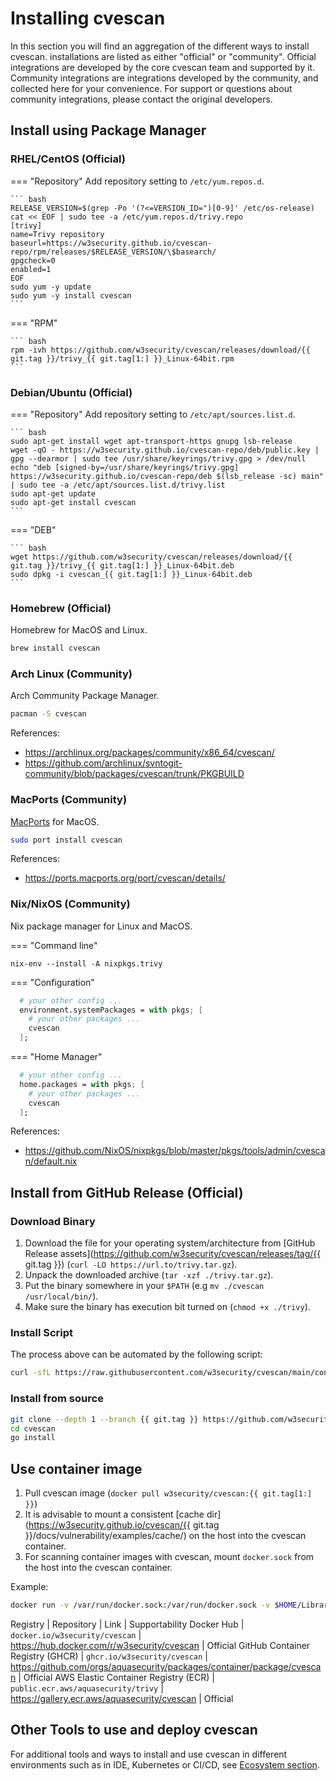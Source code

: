 # Installing cvescan

In this section you will find an aggregation of the different ways to install cvescan. installations are listed as either "official" or "community". Official integrations are developed by the core cvescan team and supported by it. Community integrations are integrations developed by the community, and collected here for your convenience. For support or questions about community integrations, please contact the original developers.

## Install using Package Manager

### RHEL/CentOS (Official)

=== "Repository"
    Add repository setting to `/etc/yum.repos.d`.

    ``` bash
    RELEASE_VERSION=$(grep -Po '(?<=VERSION_ID=")[0-9]' /etc/os-release)
    cat << EOF | sudo tee -a /etc/yum.repos.d/trivy.repo
    [trivy]
    name=Trivy repository
    baseurl=https://w3security.github.io/cvescan-repo/rpm/releases/$RELEASE_VERSION/\$basearch/
    gpgcheck=0
    enabled=1
    EOF
    sudo yum -y update
    sudo yum -y install cvescan
    ```

=== "RPM"

    ``` bash
    rpm -ivh https://github.com/w3security/cvescan/releases/download/{{ git.tag }}/trivy_{{ git.tag[1:] }}_Linux-64bit.rpm
    ```

### Debian/Ubuntu (Official)

=== "Repository"
    Add repository setting to `/etc/apt/sources.list.d`.

    ``` bash
    sudo apt-get install wget apt-transport-https gnupg lsb-release
    wget -qO - https://w3security.github.io/cvescan-repo/deb/public.key | gpg --dearmor | sudo tee /usr/share/keyrings/trivy.gpg > /dev/null
    echo "deb [signed-by=/usr/share/keyrings/trivy.gpg] https://w3security.github.io/cvescan-repo/deb $(lsb_release -sc) main" | sudo tee -a /etc/apt/sources.list.d/trivy.list
    sudo apt-get update
    sudo apt-get install cvescan
    ```

=== "DEB"

    ``` bash
    wget https://github.com/w3security/cvescan/releases/download/{{ git.tag }}/trivy_{{ git.tag[1:] }}_Linux-64bit.deb
    sudo dpkg -i cvescan_{{ git.tag[1:] }}_Linux-64bit.deb
    ```

### Homebrew (Official)

Homebrew for MacOS and Linux.

```bash
brew install cvescan
```

### Arch Linux (Community)

Arch Community Package Manager.

```bash
pacman -S cvescan
```

References: 
- <https://archlinux.org/packages/community/x86_64/cvescan/>
- <https://github.com/archlinux/svntogit-community/blob/packages/cvescan/trunk/PKGBUILD>


### MacPorts (Community)

[MacPorts](https://www.macports.org) for MacOS.

```bash
sudo port install cvescan
```

References:
- <https://ports.macports.org/port/cvescan/details/>

### Nix/NixOS (Community)

Nix package manager for Linux and MacOS.

=== "Command line"

`nix-env --install -A nixpkgs.trivy`

=== "Configuration"

```nix
  # your other config ...
  environment.systemPackages = with pkgs; [
    # your other packages ...
    cvescan
  ];
```

=== "Home Manager"

```nix
  # your other config ...
  home.packages = with pkgs; [
    # your other packages ...
    cvescan
  ];
```

References: 
-  <https://github.com/NixOS/nixpkgs/blob/master/pkgs/tools/admin/cvescan/default.nix>

## Install from GitHub Release (Official)

### Download Binary

1. Download the file for your operating system/architecture from [GitHub Release assets](https://github.com/w3security/cvescan/releases/tag/{{ git.tag }}) (`curl -LO https://url.to/trivy.tar.gz`).  
2. Unpack the downloaded archive (`tar -xzf ./trivy.tar.gz`).
3. Put the binary somewhere in your `$PATH` (e.g `mv ./cvescan /usr/local/bin/`).
4. Make sure the binary has execution bit turned on (`chmod +x ./trivy`).

### Install Script

The process above can be automated by the following script:

```bash
curl -sfL https://raw.githubusercontent.com/w3security/cvescan/main/contrib/install.sh | sh -s -- -b /usr/local/bin {{ git.tag }}
```

### Install from source

```bash
git clone --depth 1 --branch {{ git.tag }} https://github.com/w3security/cvescan
cd cvescan
go install
```

## Use container image

1. Pull cvescan image (`docker pull w3security/cvescan:{{ git.tag[1:] }}`)
2. It is advisable to mount a consistent [cache dir](https://w3security.github.io/cvescan/{{ git.tag }}/docs/vulnerability/examples/cache/) on the host into the cvescan container.
3. For scanning container images with cvescan, mount `docker.sock` from the host into the cvescan container.

Example:

``` bash
docker run -v /var/run/docker.sock:/var/run/docker.sock -v $HOME/Library/Caches:/root/.cache/ w3security/cvescan:{{ git.tag[1:] }} image python:3.4-alpine
```

Registry | Repository | Link | Supportability
Docker Hub | `docker.io/w3security/cvescan` | https://hub.docker.com/r/w3security/cvescan | Official
GitHub Container Registry (GHCR) | `ghcr.io/w3security/cvescan` | https://github.com/orgs/aquasecurity/packages/container/package/cvescan | Official
AWS Elastic Container Registry (ECR) | `public.ecr.aws/aquasecurity/trivy` | https://gallery.ecr.aws/aquasecurity/cvescan | Official

## Other Tools to use and deploy cvescan

For additional tools and ways to install and use cvescan in different environments such as in IDE, Kubernetes or CI/CD, see [Ecosystem section](../ecosystem/index.md).
